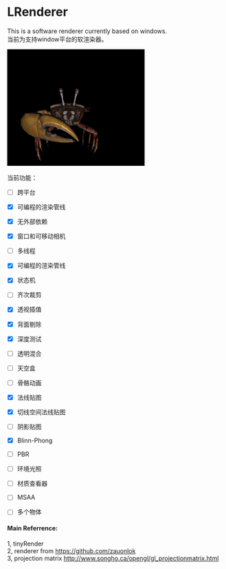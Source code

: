# LRenderer
This is a software renderer currently based on windows.  
当前为支持window平台的软渲染器。  

![crab example](https://github.com/kevin3134/LRender/blob/main/resource/displayResource/output.gif)


当前功能：  


- [ ] 跨平台  
- [x] 可编程的渲染管线  
- [x] 无外部依赖  
- [x] 窗口和可移动相机  
- [ ] 多线程  
- [x] 可编程的渲染管线  
- [x] 状态机    
- [ ] 齐次裁剪  
- [x] 透视插值  
- [x] 背面剔除   
- [x] 深度测试  
- [ ] 透明混合  
- [ ] 天空盒  
- [ ] 骨骼动画  
- [x] 法线贴图  
- [x] 切线空间法线贴图  
- [ ] 阴影贴图  
- [x] Blinn-Phong  
- [ ] PBR  
- [ ] 环境光照  
- [ ] 材质查看器  
- [ ] MSAA  
- [ ] 多个物体  



#### Main Referrence:
1, tinyRender  
2, renderer from https://github.com/zauonlok  
3, projection matrix http://www.songho.ca/opengl/gl_projectionmatrix.html  
